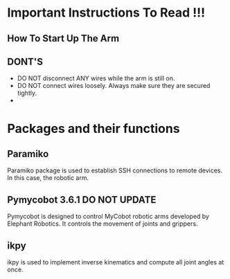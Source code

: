 # Important Instructions To Read !!! 

## How To Start Up The Arm 

## DONT'S 
- DO NOT disconnect ANY wires while the arm is still on. 
- DO NOT connect wires loosely. Always make sure they are secured tightly. 
- 


# Packages and their functions
## Paramiko 
Paramiko package is used to establish SSH connections to remote devices. In this case, the robotic arm. 
## Pymycobot 3.6.1 DO NOT UPDATE
Pymycobot is designed to control MyCobot robotic arms developed by Elephant Robotics. It controls the movement of joints and grippers. 
## ikpy 
ikpy is used to implement inverse kinematics and compute all joint angles at once.
